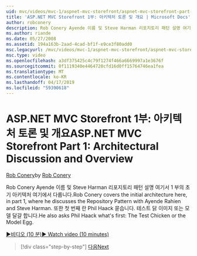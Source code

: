 ```yaml
---
uid: mvc/videos/mvc-1/aspnet-mvc-storefront/aspnet-mvc-storefront-part-1-architectural-discussion-and-overview
title: 'ASP.NET MVC Storefront 1부: 아키텍처 토론 및 개요 | Microsoft Docs'
author: robconery
description: Rob Conery Ayende 이름 및 Steve Harman 리포지토리 패턴 설명 여기서 1 부의 초기 아키텍처 여기에서 다룹니다. 또한 Phil 요청 하는 중...
ms.author: riande
ms.date: 05/27/2008
ms.assetid: 194a163b-2aad-4cad-bf1f-e9ce3f80add0
msc.legacyurl: /mvc/videos/mvc-1/aspnet-mvc-storefront/aspnet-mvc-storefront-part-1-architectural-discussion-and-overview
msc.type: video
ms.openlocfilehash: a3df375425c4c79f1274f466a6669997a1e3676f
ms.sourcegitcommit: 0f1119340e4464720cfd16d0ff15764746ea1fea
ms.translationtype: MT
ms.contentlocale: ko-KR
ms.lasthandoff: 04/17/2019
ms.locfileid: "59390618"
---
```

# <a name="aspnet-mvc-storefront-part-1-architectural-discussion-and-overview"></a><span data-ttu-id="c0e8e-104">ASP.NET MVC Storefront 1부: 아키텍처 토론 및 개요</span><span class="sxs-lookup"><span data-stu-id="c0e8e-104">ASP.NET MVC Storefront Part 1: Architectural Discussion and Overview</span></span>

<span data-ttu-id="c0e8e-105">[Rob Conery](https://github.com/robconery)</span><span class="sxs-lookup"><span data-stu-id="c0e8e-105">by [Rob Conery](https://github.com/robconery)</span></span>

<span data-ttu-id="c0e8e-106">Rob Conery Ayende 이름 및 Steve Harman 리포지토리 패턴 설명 여기서 1 부의 초기 아키텍처 여기에서 다룹니다.</span><span class="sxs-lookup"><span data-stu-id="c0e8e-106">Rob Conery covers the initial architecture here, in part 1, where he discusses the Repository Pattern with Ayende Rahien and Steve Harman.</span></span> <span data-ttu-id="c0e8e-107">또한 첫 번째 란 Phil Haack 묻습니다. 테스트 닭 이미지 또는 모델 달걀 합니다.</span><span class="sxs-lookup"><span data-stu-id="c0e8e-107">He also asks Phil Haack what's first: The Test Chicken or the Model Egg.</span></span>

[<span data-ttu-id="c0e8e-108">&#9654;비디오 (10 분)</span><span class="sxs-lookup"><span data-stu-id="c0e8e-108">&#9654; Watch video (10 minutes)</span></span>](https://channel9.msdn.com/Blogs/ASP-NET-Site-Videos/aspnet-mvc-storefront-part-1-architectural-discussion-and-overview)

> [!div class="step-by-step"]
> [<span data-ttu-id="c0e8e-109">다음</span><span class="sxs-lookup"><span data-stu-id="c0e8e-109">Next</span></span>](aspnet-mvc-storefront-part-2-the-repository-pattern.md)
